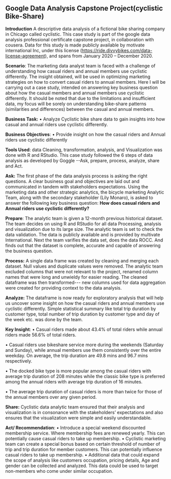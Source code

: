  ## Google Data Analysis Capstone Project(cyclistic Bike-Share)


 **Introduction**
A descriptive data analysis of a fictional bike sharing company in Chicago called cyclistic. This case study is part of the google data analysis professional certificate capstone project, in collaboration with cousera.  Data for this study is made publicly available by motivate international Inc, under this license (https://ride.divvybikes.com/data-license-agreement), and spans from January 2020 – December 2020. 


**Scenario**:
The marketing data analyst team is faced with a challenge of understanding how casual riders and annual members use cyclistic differently. The insight obtained, will be used in optimizing marketing strategies on how to convert casual riders to annual members. Here I will be carrying out a case study, intended on answering key business question about how the casual members and annual members use cyclistic differently. It should be noted that due to the limitations and insufficient data, my focus will be sorely on understanding bike-share patterns (similarities and differences) between the casual and annual members. 

**Business Task:**
•	Analyze Cyclistic bike share data to gain insights into how casual and annual riders use cyclistic differently.

**Business Objectives**:
•	Provide insight on how the casual riders and Annual riders use cyclistic differently

 **Tools Used**: data Cleaning, transformation, analysis, and Visualization was done with R and RStudio. This case study  followed the 6 steps of data analysis as developed by Goggle --Ask, prepare, process, analyze, share and Act.

**Ask:**  The first phase of the data analysis process is asking the right questions. A clear business goal and objectives are laid out and communicated in tandem with stakeholders expectations. Using the marketing data and other strategic analytics, the bicycle marketing Analytic Team, along with the secondary stakeholder (Lily Monaro), is asked to answer the following key business question:
**How does casual riders and Annual riders use cyclistic differently?**

**Prepare**: The analytic team is given a 12-month previous historical dataset.  The team decides on using R and RStudio for all data Processing, analysis and visualization due to its large size.  The analytic team is set to check the data validation. The data is publicly available and is provided by multivate International. Next the team varifies the data set, does the data ROCC. And finds out that the dataset is complete, accurate and capable of answering the business question.

**Process:** A single data frame was created by cleaning and merging each dataset. Null values and duplicate values were removed. The analytic team excluded columns that were not relevant to the project, renamed column names that were long and unwieldy for easier reading. The cleaned dataframe was then transformed--- new columns used for data aggregation were created for providing context to the data analysis.

 **Analyze:** The dataframe is now ready for exploratory analysis that will help us uncover some insight on how the casual riders and annual members use cyclistic differently. Simple statistical summary like total trip duration by customer type, total number of trip duration by customer type and day of the week etc. was done by the team.

**Key Insight**:
•	Casual riders made about 43.4% of total riders while annual riders made 56.6% of total riders.

•	Casual riders use bikeshare service more during the weekends (Saturday and Sunday), while annual members use them consistently over the entire weekday. On average, the trip duration are 49.8 mins and 96.7 mins respectively.

•	The docked bike type is more popular among the casual riders with average trip duration of 208 minutes while the classic bike type is preferred among the annual riders with average trip duration of 16 minutes.


•	The average trip duration of casual riders is more than twice for  those of the annual members over any given period.

**Share:** Cyclistic data analytic team ensured that their analysis and visualization is in consonance with the stakeholders’ expectations and also ensures that the visualization were simple and easily understandable.

 **Act/ Recommendation**:
•	Introduce a special weekend discounted membership service. Where membership fees are renewed yearly. This can potentially cause casual riders to take up membership.
•	Cyclistic marketing team can create a special bonus based on certain threshold of number of trip and trip duration for member customers. This can potentially influence casual riders to take up membership.
•	Additional data that could expand the scope of analysis like customers occupation, pricing details, Age and gender can be collected and analyzed. This data could be used to target non-members who come under similar occupation.






